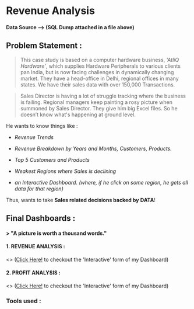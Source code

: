 # Revenue Analysis

#### Data Source --> (SQL Dump attached in a file above)

## Problem Statement :

> This case study is based on a computer hardware business, *‘AtliQ Hardware’*,
> which supplies Hardware Peripherals to various clients pan India, but is now
> facing challenges in dynamically changing market. They have a head-office in
> Delhi, regional offices in many states. We have their sales data with over
> 150,000 Transactions.

> Sales Director is having a lot of struggle tracking where the business is
> failing. Regional managers keep painting a rosy picture when summoned by Sales
> Director. They give him big Excel files. So he doesn’t know what's happening at
> ground level.

He wants to know things like :

-   *Revenue Trends*

-   *Revenue Breakdown by Years and Months, Customers, Products.*

-   *Top 5 Customers and Products*

-   *Weakest Regions where Sales is declining*

-   *an Interactive Dashboard. (where, if he click on some region, he gets all
    data for that region)*

Thus, wants to take **Sales related decisions backed by** **DATA**!


## Final Dashboards :

#### > "A picture is worth a thousand words."

#### 1. REVENUE ANALYSIS :
<<insert img>>
([Click Here!](https://public.tableau.com/app/profile/harshmamania/viz/SalesInsights_RevenueAnalysis/Dashboard-RevenueAnalysi) to checkout the 'Interactive' form of my Dashboard)

#### 2. PROFIT ANALYSIS :    
<<insert img>>
([Click Here!](https://public.tableau.com/app/profile/harshmamania/viz/SalesInsights_ProfitAnalysis/Dashboard-ProfitAnalysis) to checkout the 'Interactive' form of my Dashboard)
  
### Tools used :

[^1]: Here, I've used *_MySQL_* for performing my Analysis on the available SQL Data Dump.
[^2]: To develop the interactive Dashboard, I've used *_TABLEAU_*.
  
[^note]: Suggestion and Improvements are always welcome! :grin:
